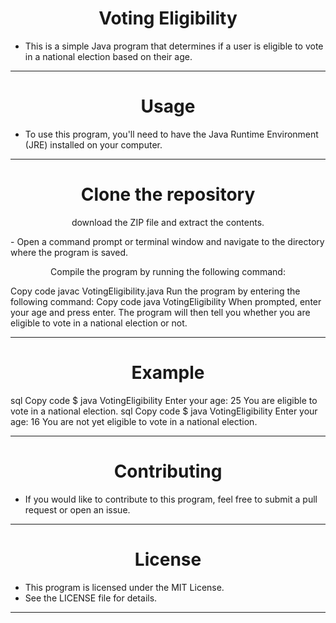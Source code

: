 <h1 align="center">Voting Eligibility</h1>

- This is a simple Java program that determines if a user is eligible to vote in a national election based on their age.
<hr>
<h1 align="center">Usage</h1>

- To use this program, you'll need to have the Java Runtime Environment (JRE) installed on your computer.
<hr>
<h1 align="center">Clone the repository</h1> 
<p align="center">download the ZIP file and extract the contents.</p>
- Open a command prompt or terminal window and navigate to the directory where the program is saved.
<p align="center">Compile the program by running the following command:</p>
Copy code
javac VotingEligibility.java
Run the program by entering the following command:
Copy code
java VotingEligibility
When prompted, enter your age and press enter.
The program will then tell you whether you are eligible to vote in a national election or not.
<hr>
<h1 align="center">Example</h1>

sql
Copy code
$ java VotingEligibility
Enter your age: 25
You are eligible to vote in a national election.
sql
Copy code
$ java VotingEligibility
Enter your age: 16
You are not yet eligible to vote in a national election.
<hr>
<h1 align="center">Contributing</h1>

- If you would like to contribute to this program, feel free to submit a pull request or open an issue.
<hr>
<h1 align="center">License</h1>

- This program is licensed under the MIT License.
- See the LICENSE file for details.
<hr>
